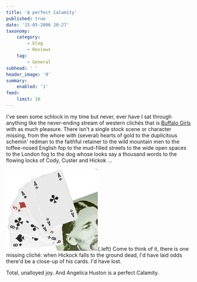 ```yaml
---
title: 'A perfect Calamity'
published: true
date: '15-05-2006 20:27'
taxonomy:
    category:
        - blog
        - Reviews
    tag:
        - General
subhead: ' '
header_image: '0'
summary:
    enabled: '1'
feed:
    limit: 10
---
```


I've seen some schlock in my time but never, ever have I sat through anything like the never-ending stream of western clichés that is [Buffalo Girls](http://www.imdb.com/title/tt0111903/?fr=c2l0ZT1kZnx0dD0xfGZiPXV8cG49MHxrdz0xfHE9YnVmZmFsbyBnaXJsc3xmdD0xfG14PTIwfGxtPTUwMHxjbz0xfGh0bWw9MXxubT0x;fc=1;ft=22) with as much pleasure. There isn't a single stock scene or character missing, from the whore with (several) hearts of gold to the duplicitous schemin' redman to the faithful retainer to the wild mountain men to the toffee-nosed English fop to the mud-filled streets to the wide open spaces to the London fog to the dog whose looks say a thousand words to the flowing locks of Cody, Custer and Hickok   ... 

![Dead Man's hand in poker](deadmanshand.jpg){.left}  Come to think of it, there is one missing cliché: when Hickock falls to the ground dead, I'd have laid odds there'd be a close-up of his cards. I'd have lost.  

Total, unalloyed joy. And Angelica Huston is a perfect Calamity.
